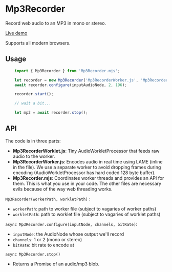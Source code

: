 # Mp3Recorder

Record web audio to an MP3 in mono or stereo.

[Live demo]()

Supports all modern browsers.

## Usage

```js
    import { Mp3Recorder } from 'Mp3Recorder.mjs';

    let recorder = new Mp3Recorder('Mp3RecorderWorker.js', 'Mp3RecorderWorklet.js');
    await recorder.configure(inputAudioNode, 2, 196);

    recorder.start();

    // wait a bit...

    let mp3 = await recorder.stop();
```

## API

The code is in three parts:

* **Mp3RecorderWorklet.js**: Tiny AudioWorkletProcessor that feeds raw audio to the worker.
* **Mp3RecorderWorker.js**: Encodes audio in real time using LAME (inline in the file). We use a separate worker to avoid dropping frames during encoding (AudioWorkletProcessor has hard coded 128 byte buffer).
* **Mp3Recorder.mjs**: Coordinates worker threads and provides an API for them. This is what you use in your code. The other files are necessary evils because of the way web threading works.

`Mp3Recorder(workerPath, workletPath)` :

* `workerPath`: path to worker file (subject to vagaries of worker paths)
* `workletPath`: path to worklet file (subject to vagaries of worklet paths)

`async Mp3Recorder.configure(inputNode, channels, bitRate)`:

* `inputNode`: the AudioNode whose output we'll record
* `channels`: 1 or 2 (mono or stereo)
* `bitRate`: bit rate to encode at

`async Mp3Recorder.stop()`

* Returns a Promise of an audio/mp3 blob.
